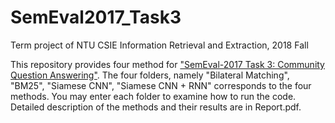 # SemEval2017_Task3
Term project of NTU CSIE Information Retrieval and Extraction, 2018 Fall

This repository provides four method for ["SemEval-2017 Task 3: Community Question Answering"](http://aclweb.org/anthology/S17-2003).
The four folders, namely "Bilateral Matching", "BM25", "Siamese CNN", "Siamese CNN + RNN" corresponds to the four methods.
You may enter each folder to examine how to run the code.
Detailed description of the methods and their results are in Report.pdf. 
